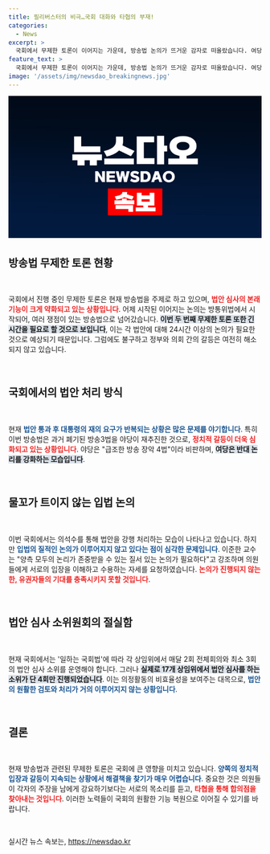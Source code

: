 ```yaml
---
title: 필리버스터의 비극…국회 대화와 타협의 부재!
categories:
  - News
excerpt: >
  국회에서 무제한 토론이 이어지는 가운데, 방송법 논의가 뜨거운 감자로 떠올랐습니다. 여당과 야당의 갈등 속, 법안 심사의 기능은 정체되며 필리버스터만 남아 있습니다. 과연 국회의 미래는? 클릭해 더 알아보세요!
feature_text: >
  국회에서 무제한 토론이 이어지는 가운데, 방송법 논의가 뜨거운 감자로 떠올랐습니다. 여당과 야당의 갈등 속, 법안 심사의 기능은 정체되며 필리버스터만 남아 있습니다. 과연 국회의 미래는? 클릭해 더 알아보세요!
image: '/assets/img/newsdao_breakingnews.jpg'
---
```


<p><img src="/assets/img/newsdao_breakingnews.jpg" alt="ontimetimes 속보" /></p>

<h2 data-ke-size="size26">방송법 무제한 토론 현황</h2>

<p data-ke-size="size16">&nbsp;</p>

<p>국회에서 진행 중인 무제한 토론은 현재 방송법을 주제로 하고 있으며, <b><span style="color: #ee2323;">법안 심사의 본래 기능이 크게 약화되고 있는 상황입니다</span></b>. 어제 시작된 이어지는 논의는 방통위법에서 시작되어, 여러 쟁점이 있는 방송법으로 넘어갔습니다. <b><span style="background-color: #21538527;">이번 두 번째 무제한 토론 또한 긴 시간을 필요로 할 것으로 보입니다</span></b>, 이는 각 법안에 대해 24시간 이상의 논의가 필요한 것으로 예상되기 때문입니다. 그럼에도 불구하고 정부와 의회 간의 갈등은 여전히 해소되지 않고 있습니다. </p>

<p data-ke-size="size16">&nbsp;</p>

<h2 data-ke-size="size26">국회에서의 법안 처리 방식</h2>

<p data-ke-size="size16">&nbsp;</p>

<p>현재 <b><span style="color: #1a5490;">법안 통과 후 대통령의 재의 요구가 반복되는 상황은 많은 문제를 야기합니다</span></b>. 특히 이번 방송법은 과거 폐기된 방송3법을 야당이 재추진한 것으로, <b><span style="color: #ee2323;">정치적 갈등이 더욱 심화되고 있는 상황입니다</span></b>. 야당은 "급조한 방송 장악 4법"이라 비판하며, <b><span style="background-color: #21538527;">여당은 반대 논리를 강화하는 모습입니다</span></b>. </p>

<p data-ke-size="size16">&nbsp;</p>

<h2 data-ke-size="size26">물꼬가 트이지 않는 입법 논의</h2>

<p data-ke-size="size16">&nbsp;</p>

<p>이번 국회에서는 의석수를 통해 법안을 강행 처리하는 모습이 나타나고 있습니다. 하지만 <b><span style="color: #1a5490;">입법의 질적인 논의가 이루어지지 않고 있다는 점이 심각한 문제입니다</span></b>. 이준한 교수는 "양측 모두의 논리가 존중받을 수 있는 질서 있는 논의가 필요하다"고 강조하며 의원들에게 서로의 입장을 이해하고 수용하는 자세를 요청하였습니다. <b><span style="color: #ee2323;">논의가 진행되지 않는 한, 유권자들의 기대를 충족시키지 못할 것입니다</span></b>. </p>

<p data-ke-size="size16">&nbsp;</p>

<h2 data-ke-size="size26">법안 심사 소위원회의 절실함</h2>

<p data-ke-size="size16">&nbsp;</p>

<p>현재 국회에서는 '일하는 국회법'에 따라 각 상임위에서 매달 2회 전체회의와 최소 3회의 법안 심사 소위를 운영해야 합니다. 그러나 <b><span style="background-color: #21538527;">실제로 17개 상임위에서 법안 심사를 하는 소위가 단 4회만 진행되었습니다</span></b>. 이는 의정활동의 비효율성을 보여주는 대목으로, <b><span style="color: #1a5490;">법안의 원활한 검토와 처리가 거의 이루어지지 않는 상황입니다</span></b>. </p>

<p data-ke-size="size16">&nbsp;</p>

<h2 data-ke-size="size26">결론</h2>

<p data-ke-size="size16">&nbsp;</p>

<p>현재 방송법과 관련된 무제한 토론은 국회에 큰 영향을 미치고 있습니다. <b><span style="color: #1a5490;">양쪽의 정치적 입장과 갈등이 지속되는 상황에서 해결책을 찾기가 매우 어렵습니다</span></b>. 중요한 것은 의원들이 각자의 주장을 남에게 강요하기보다는 서로의 목소리를 듣고, <b><span style="color: #ee2323;">타협을 통해 합의점을 찾아내는 것입니다</span></b>. 이러한 노력들이 국회의 원활한 기능 복원으로 이어질 수 있기를 바랍니다. </p>

<p data-ke-size="size16">&nbsp;</p>
실시간 뉴스 속보는, <a href="https://newsdao.kr" rel="dofollow">https://newsdao.kr</a>


